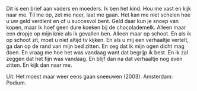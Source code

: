 Dit is een brief aan vaders en moeders.
Ik ben het kind.
Hou me vast en kijk naar me.
Til me op, zet me neer, laat me gaan.
Het kan me niet schelen hoe u uw geld verdient
en of u succesvol bent.
Geld daar kun je snoep van kopen,
maar ik hoef geen dure koeken bij de chocolademelk.
Alleen maar een dropje op mijn knie als ik gevallen ben.
Alleen maar op schoot.
En als ik op schoot zit, moet u niet altijd tv kijken.
En als u mij een verhaaltje vertelt,  
ga dan op de rand van mijn bed zitten.
En zeg dat ik mijn ogen dicht mag doen.
En vraag me hoe het was vandaag want dat begrijp ik best.
En ik zal zeggen dat het fijn was vandaag.
En blijf dan na dat verhaaltje nog even zitten.
En kijk dan naar me.

Uit: Het moest maar weer eens gaan sneeuwen (2003). Amsterdam: Podium.